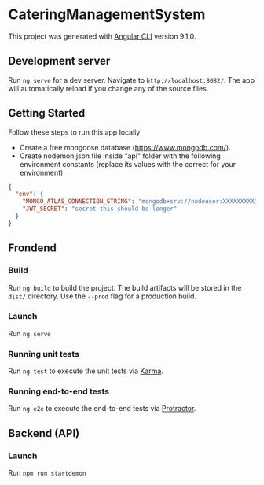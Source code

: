# CateringManagementSystem

This project was generated with [Angular CLI](https://github.com/angular/angular-cli) version 9.1.0.

## Development server

Run `ng serve` for a dev server. Navigate to `http://localhost:8082/`. The app will automatically reload if you change any of the source files.

## Getting Started

Follow these steps to run this app locally

- Create a free mongoose database (https://www.mongodb.com/).
- Create nodemon.json file inside "api" folder with the following environment constants (replace its values with the correct for your environment)

```json
{
  "env": {
    "MONGO_ATLAS_CONNECTION_STRING": "mongodb+srv://nodeuser:XXXXXXXXX@xxxxxx.mongodb.net/xxxxxxx?w=majority",
    "JWT_SECRET": "secret this should be longer"
  }
}
```

## Frondend

### Build

Run `ng build` to build the project. The build artifacts will be stored in the `dist/` directory. Use the `--prod` flag for a production build.

### Launch
Run `ng serve`

### Running unit tests

Run `ng test` to execute the unit tests via [Karma](https://karma-runner.github.io).

### Running end-to-end tests

Run `ng e2e` to execute the end-to-end tests via [Protractor](http://www.protractortest.org/).

## Backend (API)

### Launch
Run `npm run startdemon`
